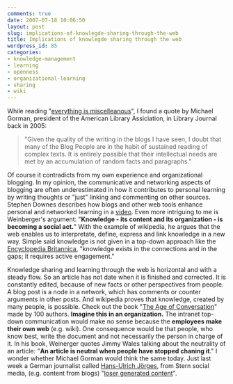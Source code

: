 ```yaml
---
comments: true
date: 2007-07-18 10:06:50
layout: post
slug: implications-of-knowlegde-sharing-through-the-web
title: Implications of knowlegde sharing through the web
wordpress_id: 85
categories:
- knowledge-management
- learning
- openness
- organizational-learning
- sharing
- wiki
---
```


While reading "[everything is miscelleanous](http://www.everythingismiscellaneous.com)", I found a quote by Michael Gorman, president of the American Library Assiciation, in Library Journal back in 2005:


> "Given the quality of the writing in the blogs I have seen, I doubt that many of the Blog People are in the habit of sustained reading of complex texts. It is entirely possible that their intellectual needs are met by an accumulation of random facts and paragraphs."


Of course it contradicts from my own experience and organizational blogging. In my opinion, the communicative and networking aspects of blogging are often underestimated in how it contributes to personal learning by writing thoughts or "just" linking and commenting on other sources. Stephen Downes describes how blogs and other web tools enhance personal and networked learning in a [video](http://video.google.com/videoplay?docid=-5431152345344515009). Even more intriguing to me is Weinberger's argument: "**Knowledge - its content and its organization - is becoming a social act.**" With the example of wikipedia, he argues that the web enables us to interpretate, define, express and  link knowledge in a new way. Simple said knowledge is not given in a top-down approach like the [Encyclopedia Britannica](http://www.britannica.com/), "knowledge exists in the connections and in the gaps; it requires active engagement."

Knowledge sharing and learning through the web is horizontal and with a steady flow. So an article has not date when it is finished and corrected. It is constantly edited, because of new facts or other perspectives from people. A blog post is a node in a network, which has comments or counter arguments in other posts. And wikipedia proves that knowledge, created by many people, is possible. Check out the book "[The Age of Conversation](http://www.ageofconversation.com/)" made by 100 authors. **Imagine this in an organization.** The intranet top-down communication would make no sense because the **employees make their own web** (e.g. wiki). One consequence would be that people, who know best, write the document and not necessarily the person in charge of it. In his book, Weinerger quotes Jimmy Wales talking about the neutrality of an article: "**An article is neutral when people have stopped chaning it**." I wonder whether Michael Gorman would think the same today. Just last week a German journalist called [Hans-Ulrich Jörges](http://www.google.com/translate?u=http%3A%2F%2Fwww.stern.de%2Fpolitik%2Fdeutschland%2Fzwischenruf%2Findex.html%3Fnv%3Dredir%26nv%3Dsb&langpair=de%7Cen&hl=en&ie=UTF8), from Stern social media, (e.g. content from blogs) "[loser generated content](http://www.google.com/translate?u=http%3A%2F%2Fwww.medienrauschen.de%2Farchiv%2Fvom-loser-generated-content%2F&langpair=de%7Cen&hl=en&ie=UTF8)".

